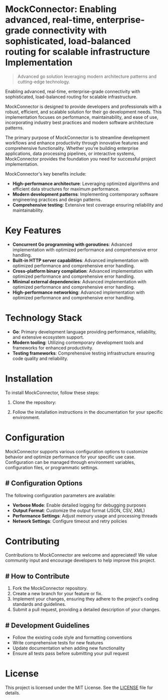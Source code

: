 <!-- fallback_MockConnector_20251020191228_90503 -->

# MockConnector: Enabling advanced, real-time, enterprise-grade connectivity with sophisticated, load-balanced routing for scalable infrastructure Implementation
> Advanced go solution leveraging modern architecture patterns and cutting-edge technology.

Enabling advanced, real-time, enterprise-grade connectivity with sophisticated, load-balanced routing for scalable infrastructure.

MockConnector is designed to provide developers and professionals with a robust, efficient, and scalable solution for their go development needs. This implementation focuses on performance, maintainability, and ease of use, incorporating industry best practices and modern software architecture patterns.

The primary purpose of MockConnector is to streamline development workflows and enhance productivity through innovative features and comprehensive functionality. Whether you're building enterprise applications, data processing pipelines, or interactive systems, MockConnector provides the foundation you need for successful project implementation.

MockConnector's key benefits include:

* **High-performance architecture**: Leveraging optimized algorithms and efficient data structures for maximum performance.
* **Modern development patterns**: Implementing contemporary software engineering practices and design patterns.
* **Comprehensive testing**: Extensive test coverage ensuring reliability and maintainability.

# Key Features

* **Concurrent Go programming with goroutines**: Advanced implementation with optimized performance and comprehensive error handling.
* **Built-in HTTP server capabilities**: Advanced implementation with optimized performance and comprehensive error handling.
* **Cross-platform binary compilation**: Advanced implementation with optimized performance and comprehensive error handling.
* **Minimal external dependencies**: Advanced implementation with optimized performance and comprehensive error handling.
* **High-performance networking**: Advanced implementation with optimized performance and comprehensive error handling.

# Technology Stack

* **Go**: Primary development language providing performance, reliability, and extensive ecosystem support.
* **Modern tooling**: Utilizing contemporary development tools and frameworks for enhanced productivity.
* **Testing frameworks**: Comprehensive testing infrastructure ensuring code quality and reliability.

# Installation

To install MockConnector, follow these steps:

1. Clone the repository:


2. Follow the installation instructions in the documentation for your specific environment.

# Configuration

MockConnector supports various configuration options to customize behavior and optimize performance for your specific use case. Configuration can be managed through environment variables, configuration files, or programmatic settings.

## # Configuration Options

The following configuration parameters are available:

* **Verbose Mode**: Enable detailed logging for debugging purposes
* **Output Format**: Customize the output format (JSON, CSV, XML)
* **Performance Settings**: Adjust memory usage and processing threads
* **Network Settings**: Configure timeout and retry policies

# Contributing

Contributions to MockConnector are welcome and appreciated! We value community input and encourage developers to help improve this project.

## # How to Contribute

1. Fork the MockConnector repository.
2. Create a new branch for your feature or fix.
3. Implement your changes, ensuring they adhere to the project's coding standards and guidelines.
4. Submit a pull request, providing a detailed description of your changes.

## # Development Guidelines

* Follow the existing code style and formatting conventions
* Write comprehensive tests for new features
* Update documentation when adding new functionality
* Ensure all tests pass before submitting your pull request

# License

This project is licensed under the MIT License. See the [LICENSE](https://github.com/Lyche6666/MockConnector/blob/main/LICENSE) file for details.
